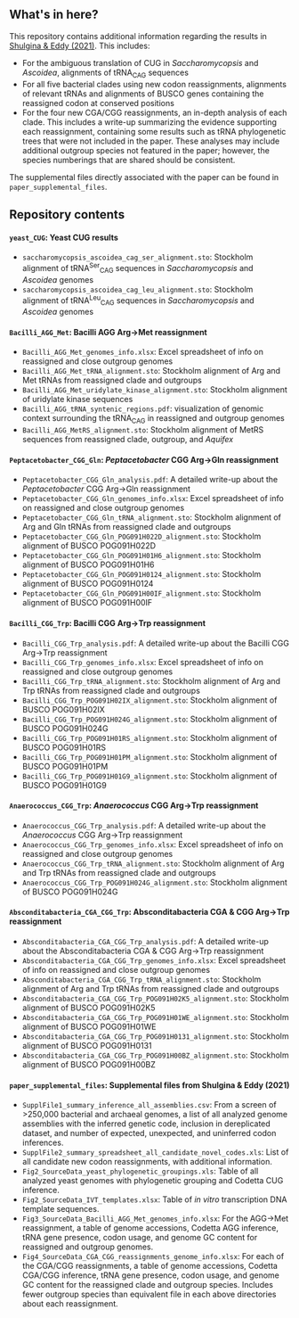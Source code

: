 ## What's in here?

This repository contains additional information regarding the results in [Shulgina & Eddy (2021)](https://elifesciences.org/articles/71402). This includes:

- For the ambiguous translation of CUG in _Saccharomycopsis_ and _Ascoidea_, alignments of tRNA<sub>CAG</sub> sequences
- For all five bacterial clades using new codon reassignments, alignments of relevant tRNAs and alignments of BUSCO genes containing the reassigned codon at conserved positions
- For the four new CGA/CGG reassignments, an in-depth analysis of each clade. This includes a write-up summarizing the evidence supporting each reassignment, containing some results such as tRNA phylogenetic trees that were not included in the paper. These analyses may include additional outgroup species not featured in the paper; however, the species numberings that are shared should be consistent. 

The supplemental files directly associated with the paper can be found in `paper_supplemental_files`.

## Repository contents

#### `yeast_CUG`: Yeast CUG results
- `saccharomycopsis_ascoidea_cag_ser_alignment.sto`: Stockholm alignment of tRNA<sup>Ser</sup><sub>CAG</sub> sequences in _Saccharomycopsis_ and _Ascoidea_ genomes
- `saccharomycopsis_ascoidea_cag_leu_alignment.sto`: Stockholm alignment of tRNA<sup>Leu</sup><sub>CAG</sub> sequences in _Saccharomycopsis_ and _Ascoidea_ genomes

#### `Bacilli_AGG_Met`: Bacilli AGG Arg&#8594;Met reassignment
- `Bacilli_AGG_Met_genomes_info.xlsx`: Excel spreadsheet of info on reassigned and close outgroup genomes
- `Bacilli_AGG_Met_tRNA_alignment.sto`: Stockholm alignment of Arg and Met tRNAs from reassigned clade and outgroups
- `Bacilli_AGG_Met_uridylate_kinase_alignment.sto`: Stockholm alignment of uridylate kinase sequences
- `Bacilli_AGG_tRNA_syntenic_regions.pdf`: visualization of genomic context surrounding the tRNA<sub>CAG</sub> in reassigned and outgroup genomes 
- `Bacilli_AGG_MetRS_alignment.sto`: Stockholm alignment of MetRS sequences from reassigned clade, outgroup, and _Aquifex_

#### `Peptacetobacter_CGG_Gln`: _Peptacetobacter_ CGG Arg&#8594;Gln reassignment 
- `Peptacetobacter_CGG_Gln_analysis.pdf`: A detailed write-up about the _Peptacetobacter_ CGG Arg&#8594;Gln reassignment
- `Peptacetobacter_CGG_Gln_genomes_info.xlsx`: Excel spreadsheet of info on reassigned and close outgroup genomes
- `Peptacetobacter_CGG_Gln_tRNA_alignment.sto`: Stockholm alignment of Arg and Gln tRNAs from reassigned clade and outgroups
- `Peptacetobacter_CGG_Gln_POG091H022D_alignment.sto`: Stockholm alignment of BUSCO POG091H022D
- `Peptacetobacter_CGG_Gln_POG091H01H6_alignment.sto`: Stockholm alignment of BUSCO POG091H01H6
- `Peptacetobacter_CGG_Gln_POG091H0124_alignment.sto`: Stockholm alignment of BUSCO POG091H0124
- `Peptacetobacter_CGG_Gln_POG091H00IF_alignment.sto`: Stockholm alignment of BUSCO POG091H00IF


#### `Bacilli_CGG_Trp`: Bacilli CGG Arg&#8594;Trp reassignment  
- `Bacilli_CGG_Trp_analysis.pdf`: A detailed write-up about the Bacilli CGG Arg&#8594;Trp reassignment  
- `Bacilli_CGG_Trp_genomes_info.xlsx`: Excel spreadsheet of info on reassigned and close outgroup genomes
- `Bacilli_CGG_Trp_tRNA_alignment.sto`: Stockholm alignment of Arg and Trp tRNAs from reassigned clade and outgroups
- `Bacilli_CGG_Trp_POG091H02IX_alignment.sto`: Stockholm alignment of BUSCO POG091H02IX
- `Bacilli_CGG_Trp_POG091H024G_alignment.sto`: Stockholm alignment of BUSCO POG091H024G
- `Bacilli_CGG_Trp_POG091H01RS_alignment.sto`: Stockholm alignment of BUSCO POG091H01RS
- `Bacilli_CGG_Trp_POG091H01PM_alignment.sto`: Stockholm alignment of BUSCO POG091H01PM
- `Bacilli_CGG_Trp_POG091H01G9_alignment.sto`: Stockholm alignment of BUSCO POG091H01G9

#### `Anaerococcus_CGG_Trp`: _Anaerococcus_ CGG Arg&#8594;Trp reassignment 
- `Anaerococcus_CGG_Trp_analysis.pdf`: A detailed write-up about the _Anaerococcus_ CGG Arg&#8594;Trp reassignment 
- `Anaerococcus_CGG_Trp_genomes_info.xlsx`: Excel spreadsheet of info on reassigned and close outgroup genomes
- `Anaerococcus_CGG_Trp_tRNA_alignment.sto`: Stockholm alignment of Arg and Trp tRNAs from reassigned clade and outgroups
- `Anaerococcus_CGG_Trp_POG091H024G_alignment.sto`: Stockholm alignment of BUSCO POG091H024G

#### `Absconditabacteria_CGA_CGG_Trp`: Absconditabacteria CGA & CGG Arg&#8594;Trp reassignment 
- `Absconditabacteria_CGA_CGG_Trp_analysis.pdf`: A detailed write-up about the Absconditabacteria CGA & CGG Arg&#8594;Trp reassignment 
- `Absconditabacteria_CGA_CGG_Trp_genomes_info.xlsx`: Excel spreadsheet of info on reassigned and close outgroup genomes
- `Absconditabacteria_CGA_CGG_Trp_tRNA_alignment.sto`: Stockholm alignment of Arg and Trp tRNAs from reassigned clade and outgroups
- `Absconditabacteria_CGA_CGG_Trp_POG091H02K5_alignment.sto`: Stockholm alignment of BUSCO POG091H02K5
- `Absconditabacteria_CGA_CGG_Trp_POG091H01WE_alignment.sto`: Stockholm alignment of BUSCO POG091H01WE
- `Absconditabacteria_CGA_CGG_Trp_POG091H0131_alignment.sto`: Stockholm alignment of BUSCO POG091H0131
- `Absconditabacteria_CGA_CGG_Trp_POG091H00BZ_alignment.sto`: Stockholm alignment of BUSCO POG091H00BZ

#### `paper_supplemental_files`: Supplemental files from Shulgina & Eddy (2021)
- `SupplFile1_summary_inference_all_assemblies.csv`: From a screen of >250,000 bacterial and archaeal genomes, a list of all analyzed genome assemblies with the inferred genetic code, inclusion in dereplicated dataset, and number of expected, unexpected, and uninferred codon inferences.
- `SupplFile2_summary_spreadsheet_all_candidate_novel_codes.xls`: List of all candidate new codon reassignments, with additional information.
- `Fig2_SourceData_yeast_phylogenetic_groupings.xls`: Table of all analyzed yeast genomes with phylogenetic grouping and Codetta CUG inference.
- `Fig2_SourceData_IVT_templates.xlsx`: Table of _in vitro_ transcription DNA template sequences.
- `Fig3_SourceData_Bacilli_AGG_Met_genomes_info.xlsx`: For the AGG$\rightarrow$Met reassignment, a table of genome accessions, Codetta AGG inference, tRNA gene presence, codon usage, and genome GC content for reassigned and outgroup genomes.
- `Fig4_SourceData_CGA_CGG_reassignments_genome_info.xlsx`: For each of the CGA/CGG reassignments, a table of genome accessions, Codetta CGA/CGG inference, tRNA gene presence, codon usage, and genome GC content for the reassigned clade and outgroup species. Includes fewer outgroup species than equivalent file in each above directories about each reassignment.

